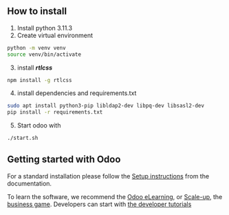 How to install
-------------------------

1. Install python 3.11.3
2. Create virtual environment
```bash
python -m venv venv
source venv/bin/activate
```
3. install _**rtlcss**_
```bash
npm install -g rtlcss
```
4. install dependencies and requirements.txt
```bash
sudo apt install python3-pip libldap2-dev libpq-dev libsasl2-dev
pip install -r requirements.txt
```
5. Start odoo with
```bash
./start.sh
```


Getting started with Odoo
-------------------------

For a standard installation please follow the <a href="https://www.odoo.com/documentation/16.0/administration/install/install.html">Setup instructions</a>
from the documentation.

To learn the software, we recommend the <a href="https://www.odoo.com/slides">Odoo eLearning</a>, or <a href="https://www.odoo.com/page/scale-up-business-game">Scale-up</a>, the <a href="https://www.odoo.com/page/scale-up-business-game">business game</a>. Developers can start with <a href="https://www.odoo.com/documentation/16.0/developer/howtos.html">the developer tutorials</a>
